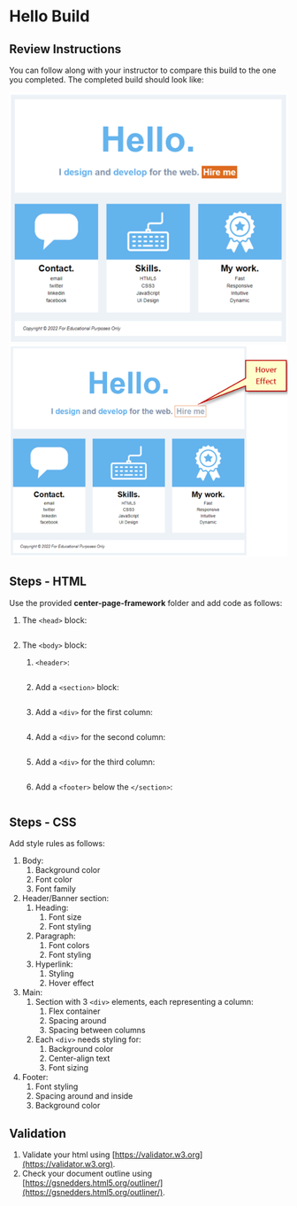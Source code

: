
# Hello Build

## Review Instructions
You can follow along with your instructor to compare this build to the one you completed. The completed build should look like:

![hello-build-1](images/hello-build-1.png) ![hello-build-2](images/hello-build-2.png)

## Steps - HTML
Use the provided **center-page-framework** folder and add code as follows:
1. The `<head>` block:<br>

```html

```
2. The `<body>` block:<br>
    1. `<header>`:<br>

    ```html

    ```

    2. Add a `<section>` block:<br>

    ```html

    ```

    3. Add a `<div>` for the first column:<br>

    ```html

    ```

    4. Add a `<div>` for the second column:<br>

    ```html

    ```

    5. Add a `<div>` for the third column:<br>

    ```html

    ```

    6. Add a `<footer>` below the `</section>`:<br>

    ```html

    ```

## Steps - CSS
Add style rules as follows:
1. Body:
    1. Background color
    2. Font color 
    3. Font family
2. Header/Banner section:
    1. Heading:
        1. Font size
        2. Font styling
    2. Paragraph:
        1. Font colors
        2. Font styling
    3. Hyperlink:
        1. Styling
        2. Hover effect
3. Main:
    1. Section with 3 `<div>` elements, each representing a column:
        1. Flex container
        2. Spacing around
        3. Spacing between columns
    2. Each `<div>` needs styling for:
        1. Background color
        2. Center-align text
        3. Font sizing
4. Footer:
    1. Font styling
    2. Spacing around and inside
    3. Background color

## Validation
1. Validate your html using [https://validator.w3.org](https://validator.w3.org).
2. Check your document outline using [https://gsnedders.html5.org/outliner/](https://gsnedders.html5.org/outliner/).